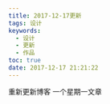 ```yaml
---
title: 2017-12-17更新
tags: 设计
keywords:
  - 设计
  - 更新
  - 作品
toc: true
date: 2017-12-17 21:21:22
---
```

重新更新博客 一个星期一文章


    